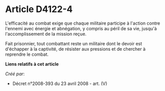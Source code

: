 # Article D4122-4

L'efficacité au combat exige que chaque militaire participe à l'action contre l'ennemi avec énergie et abnégation, y compris
au péril de sa vie, jusqu'à l'accomplissement de la mission reçue.

Fait prisonnier, tout combattant reste un militaire dont le devoir est d'échapper à la captivité, de résister aux pressions
et de chercher à reprendre le combat.

**Liens relatifs à cet article**

_Créé par_:

  - Décret n°2008-393 du 23 avril 2008 - art. (V)
